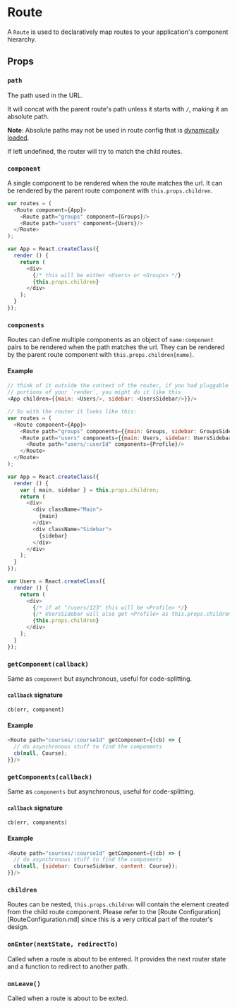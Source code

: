 # Route

A `Route` is used to declaratively map routes to your application's
component hierarchy.

## Props

### `path`

The path used in the URL.

It will concat with the parent route's path unless it starts with `/`,
making it an absolute path.

**Note**: Absolute paths may not be used in route config that is [dynamically loaded](DynamicRouting.md).

If left undefined, the router will try to match the child routes.

### `component`

A single component to be rendered when the route matches the url. It can
be rendered by the parent route component with `this.props.children`.

```js
var routes = (
  <Route component={App}>
    <Route path="groups" component={Groups}/>
    <Route path="users" component={Users}/>
  </Route>
);

var App = React.createClass({
  render () {
    return (
      <div>
        {/* this will be either <Users> or <Groups> */}
        {this.props.children}
      </div>
    );
  }
});
```

### `components`

Routes can define multiple components as an object of `name:component`
pairs to be rendered when the path matches the url. They can be rendered
by the parent route component with `this.props.children[name]`.

#### Example

```js
// think of it outside the context of the router, if you had pluggable
// portions of your `render`, you might do it like this
<App children={{main: <Users/>, sidebar: <UsersSidebar/>}}/>

// So with the router it looks like this:
var routes = (
  <Route component={App}>
    <Route path="groups" components={{main: Groups, sidebar: GroupsSidebar}}/>
    <Route path="users" components={{main: Users, sidebar: UsersSidebar}}>
      <Route path="users/:userId" components={Profile}/>
    </Route>
  </Route>
);

var App = React.createClass({
  render () {
    var { main, sidebar } = this.props.children;
    return (
      <div>
        <div className="Main">
          {main}
        </div>
        <div className="Sidebar">
          {sidebar}
        </div>
      </div>
    );
  }
});

var Users = React.createClass({
  render () {
    return (
      <div>
        {/* if at "/users/123" this will be <Profile> */}
        {/* UsersSidebar will also get <Profile> as this.props.children */}
        {this.props.children}
      </div>
    );
  }
});
```

### `getComponent(callback)`

Same as `component` but asynchronous, useful for
code-splitting.

#### `callback` signature

`cb(err, component)`

#### Example

```js
<Route path="courses/:courseId" getComponent={(cb) => {
  // do asynchronous stuff to find the components
  cb(null, Course);
}}/>
```

### `getComponents(callback)`

Same as `components` but asynchronous, useful for
code-splitting.

#### `callback` signature

`cb(err, components)`

#### Example

```js
<Route path="courses/:courseId" getComponent={(cb) => {
  // do asynchronous stuff to find the components
  cb(null, {sidebar: CourseSidebar, content: Course});
}}/>
```

### `children`

Routes can be nested, `this.props.children` will contain the element created from the child route component. Please refer to the [Route Configuration][RouteConfiguration.md] since this is a very critical part of the router's design.

### `onEnter(nextState, redirectTo)`

Called when a route is about to be entered. It provides the next router state and a function to redirect to another path.

### `onLeave()`

Called when a route is about to be exited.


